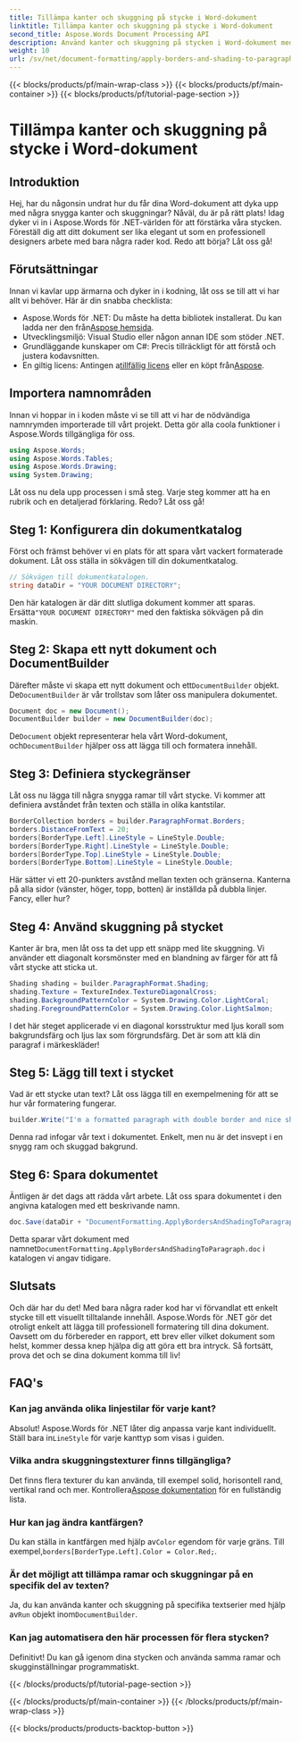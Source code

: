 ```yaml
---
title: Tillämpa kanter och skuggning på stycke i Word-dokument
linktitle: Tillämpa kanter och skuggning på stycke i Word-dokument
second_title: Aspose.Words Document Processing API
description: Använd kanter och skuggning på stycken i Word-dokument med Aspose.Words för .NET. Följ vår steg-för-steg-guide för att förbättra din dokumentformatering.
weight: 10
url: /sv/net/document-formatting/apply-borders-and-shading-to-paragraph/
---
```


{{< blocks/products/pf/main-wrap-class >}}
{{< blocks/products/pf/main-container >}}
{{< blocks/products/pf/tutorial-page-section >}}

# Tillämpa kanter och skuggning på stycke i Word-dokument

## Introduktion

Hej, har du någonsin undrat hur du får dina Word-dokument att dyka upp med några snygga kanter och skuggningar? Nåväl, du är på rätt plats! Idag dyker vi in i Aspose.Words för .NET-världen för att förstärka våra stycken. Föreställ dig att ditt dokument ser lika elegant ut som en professionell designers arbete med bara några rader kod. Redo att börja? Låt oss gå!

## Förutsättningar

Innan vi kavlar upp ärmarna och dyker in i kodning, låt oss se till att vi har allt vi behöver. Här är din snabba checklista:

-  Aspose.Words för .NET: Du måste ha detta bibliotek installerat. Du kan ladda ner den från[Aspose hemsida](https://releases.aspose.com/words/net/).
- Utvecklingsmiljö: Visual Studio eller någon annan IDE som stöder .NET.
- Grundläggande kunskaper om C#: Precis tillräckligt för att förstå och justera kodavsnitten.
- En giltig licens: Antingen a[tillfällig licens](https://purchase.aspose.com/temporary-license/) eller en köpt från[Aspose](https://purchase.aspose.com/buy).

## Importera namnområden

Innan vi hoppar in i koden måste vi se till att vi har de nödvändiga namnrymden importerade till vårt projekt. Detta gör alla coola funktioner i Aspose.Words tillgängliga för oss.

```csharp
using Aspose.Words;
using Aspose.Words.Tables;
using Aspose.Words.Drawing;
using System.Drawing;
```

Låt oss nu dela upp processen i små steg. Varje steg kommer att ha en rubrik och en detaljerad förklaring. Redo? Låt oss gå!

## Steg 1: Konfigurera din dokumentkatalog

Först och främst behöver vi en plats för att spara vårt vackert formaterade dokument. Låt oss ställa in sökvägen till din dokumentkatalog.

```csharp
// Sökvägen till dokumentkatalogen.
string dataDir = "YOUR DOCUMENT DIRECTORY";
```

 Den här katalogen är där ditt slutliga dokument kommer att sparas. Ersätta`"YOUR DOCUMENT DIRECTORY"` med den faktiska sökvägen på din maskin.

## Steg 2: Skapa ett nytt dokument och DocumentBuilder

 Därefter måste vi skapa ett nytt dokument och ett`DocumentBuilder` objekt. De`DocumentBuilder` är vår trollstav som låter oss manipulera dokumentet.

```csharp
Document doc = new Document();
DocumentBuilder builder = new DocumentBuilder(doc);
```

 De`Document` objekt representerar hela vårt Word-dokument, och`DocumentBuilder` hjälper oss att lägga till och formatera innehåll.

## Steg 3: Definiera styckegränser

Låt oss nu lägga till några snygga ramar till vårt stycke. Vi kommer att definiera avståndet från texten och ställa in olika kantstilar.

```csharp
BorderCollection borders = builder.ParagraphFormat.Borders;
borders.DistanceFromText = 20;
borders[BorderType.Left].LineStyle = LineStyle.Double;
borders[BorderType.Right].LineStyle = LineStyle.Double;
borders[BorderType.Top].LineStyle = LineStyle.Double;
borders[BorderType.Bottom].LineStyle = LineStyle.Double;
```

Här sätter vi ett 20-punkters avstånd mellan texten och gränserna. Kanterna på alla sidor (vänster, höger, topp, botten) är inställda på dubbla linjer. Fancy, eller hur?

## Steg 4: Använd skuggning på stycket

Kanter är bra, men låt oss ta det upp ett snäpp med lite skuggning. Vi använder ett diagonalt korsmönster med en blandning av färger för att få vårt stycke att sticka ut.

```csharp
Shading shading = builder.ParagraphFormat.Shading;
shading.Texture = TextureIndex.TextureDiagonalCross;
shading.BackgroundPatternColor = System.Drawing.Color.LightCoral;
shading.ForegroundPatternColor = System.Drawing.Color.LightSalmon;
```

I det här steget applicerade vi en diagonal korsstruktur med ljus korall som bakgrundsfärg och ljus lax som förgrundsfärg. Det är som att klä din paragraf i märkeskläder!

## Steg 5: Lägg till text i stycket

Vad är ett stycke utan text? Låt oss lägga till en exempelmening för att se hur vår formatering fungerar.

```csharp
builder.Write("I'm a formatted paragraph with double border and nice shading.");
```

Denna rad infogar vår text i dokumentet. Enkelt, men nu är det insvept i en snygg ram och skuggad bakgrund.

## Steg 6: Spara dokumentet

Äntligen är det dags att rädda vårt arbete. Låt oss spara dokumentet i den angivna katalogen med ett beskrivande namn.

```csharp
doc.Save(dataDir + "DocumentFormatting.ApplyBordersAndShadingToParagraph.doc");
```

 Detta sparar vårt dokument med namnet`DocumentFormatting.ApplyBordersAndShadingToParagraph.doc` i katalogen vi angav tidigare.

## Slutsats

Och där har du det! Med bara några rader kod har vi förvandlat ett enkelt stycke till ett visuellt tilltalande innehåll. Aspose.Words för .NET gör det otroligt enkelt att lägga till professionell formatering till dina dokument. Oavsett om du förbereder en rapport, ett brev eller vilket dokument som helst, kommer dessa knep hjälpa dig att göra ett bra intryck. Så fortsätt, prova det och se dina dokument komma till liv!

## FAQ's

### Kan jag använda olika linjestilar för varje kant?  
 Absolut! Aspose.Words för .NET låter dig anpassa varje kant individuellt. Ställ bara in`LineStyle` för varje kanttyp som visas i guiden.

### Vilka andra skuggningstexturer finns tillgängliga?  
 Det finns flera texturer du kan använda, till exempel solid, horisontell rand, vertikal rand och mer. Kontrollera[Aspose dokumentation](https://reference.aspose.com/words/net/) för en fullständig lista.

### Hur kan jag ändra kantfärgen?  
 Du kan ställa in kantfärgen med hjälp av`Color` egendom för varje gräns. Till exempel,`borders[BorderType.Left].Color = Color.Red;`.

### Är det möjligt att tillämpa ramar och skuggningar på en specifik del av texten?  
 Ja, du kan använda kanter och skuggning på specifika textserier med hjälp av`Run` objekt inom`DocumentBuilder`.

### Kan jag automatisera den här processen för flera stycken?  
Definitivt! Du kan gå igenom dina stycken och använda samma ramar och skugginställningar programmatiskt.

{{< /blocks/products/pf/tutorial-page-section >}}

{{< /blocks/products/pf/main-container >}}
{{< /blocks/products/pf/main-wrap-class >}}

{{< blocks/products/products-backtop-button >}}
